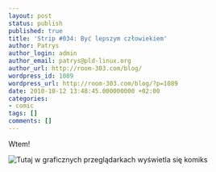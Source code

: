 ```yaml
---
layout: post
status: publish
published: true
title: 'Strip #034: Być lepszym człowiekiem'
author: Patrys
author_login: admin
author_email: patrys@pld-linux.org
author_url: http://room-303.com/blog/
wordpress_id: 1089
wordpress_url: http://room-303.com/blog/?p=1089
date: 2010-10-12 13:48:45.000000000 +02:00
categories:
- comic
tags: []
comments: []
---
```

<p>Wtem!</p>

<p class="strip"><img src="http://comic.room-303.com/strips/034-be-a-better-person.png" alt="Tutaj w graficznych przeglądarkach wyświetla się komiks" /></p>
